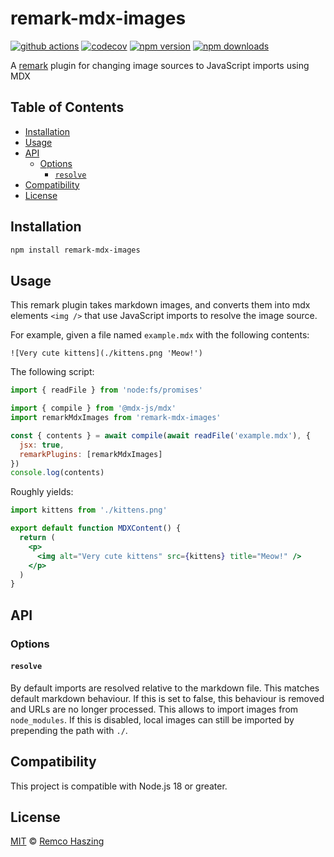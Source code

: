 # remark-mdx-images

[![github actions](https://github.com/remcohaszing/remark-mdx-images/actions/workflows/ci.yaml/badge.svg)](https://github.com/remcohaszing/remark-mdx-images/actions/workflows/ci.yaml)
[![codecov](https://codecov.io/gh/remcohaszing/remark-mdx-images/branch/main/graph/badge.svg)](https://codecov.io/gh/remcohaszing/remark-mdx-images)
[![npm version](https://img.shields.io/npm/v/remark-mdx-images)](https://www.npmjs.com/package/remark-mdx-images)
[![npm downloads](https://img.shields.io/npm/dm/remark-mdx-images)](https://www.npmjs.com/package/remark-mdx-images)

A [remark](https://remark.js.org) plugin for changing image sources to JavaScript imports using MDX

## Table of Contents

- [Installation](#installation)
- [Usage](#usage)
- [API](#api)
  - [Options](#options)
    - [`resolve`](#resolve)
- [Compatibility](#compatibility)
- [License](#license)

## Installation

```sh
npm install remark-mdx-images
```

## Usage

This remark plugin takes markdown images, and converts them into mdx elements `<img />` that use
JavaScript imports to resolve the image source.

For example, given a file named `example.mdx` with the following contents:

```mdx
![Very cute kittens](./kittens.png 'Meow!')
```

The following script:

```js
import { readFile } from 'node:fs/promises'

import { compile } from '@mdx-js/mdx'
import remarkMdxImages from 'remark-mdx-images'

const { contents } = await compile(await readFile('example.mdx'), {
  jsx: true,
  remarkPlugins: [remarkMdxImages]
})
console.log(contents)
```

Roughly yields:

```jsx
import kittens from './kittens.png'

export default function MDXContent() {
  return (
    <p>
      <img alt="Very cute kittens" src={kittens} title="Meow!" />
    </p>
  )
}
```

## API

### Options

#### `resolve`

By default imports are resolved relative to the markdown file. This matches default markdown
behaviour. If this is set to false, this behaviour is removed and URLs are no longer processed. This
allows to import images from `node_modules`. If this is disabled, local images can still be imported
by prepending the path with `./`.

## Compatibility

This project is compatible with Node.js 18 or greater.

## License

[MIT](LICENSE.md) © [Remco Haszing](https://github.com/remcohaszing)
